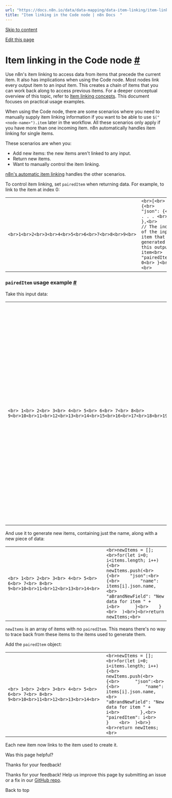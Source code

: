 ```yaml
---
url: "https://docs.n8n.io/data/data-mapping/data-item-linking/item-linking-code-node/"
title: "Item linking in the Code node | n8n Docs  "
---
```


[Skip to content](https://docs.n8n.io/data/data-mapping/data-item-linking/item-linking-code-node/#item-linking-in-the-code-node)

[Edit this page](https://github.com/n8n-io/n8n-docs/edit/main/docs/data/data-mapping/data-item-linking/item-linking-code-node.md "Edit this page")

# Item linking in the Code node [\#](https://docs.n8n.io/data/data-mapping/data-item-linking/item-linking-code-node/\#item-linking-in-the-code-node "Permanent link")

Use n8n's item linking to access data from items that precede the current item. It also has implications when using the Code node. Most nodes link every output item to an input item. This creates a chain of items that you can work back along to access previous items. For a deeper conceptual overview of this topic, refer to [Item linking concepts](https://docs.n8n.io/data/data-mapping/data-item-linking/item-linking-concepts/). This document focuses on practical usage examples.

When using the Code node, there are some scenarios where you need to manually supply item linking information if you want to be able to use `$("<node-name>").item` later in the workflow. All these scenarios only apply if you have more than one incoming item. n8n automatically handles item linking for single items.

These scenarios are when you:

- Add new items: the new items aren't linked to any input.
- Return new items.
- Want to manually control the item linking.

[n8n's automatic item linking](https://docs.n8n.io/data/data-mapping/data-item-linking/item-linking-concepts/) handles the other scenarios.

To control item linking, set `pairedItem` when returning data. For example, to link to the item at index 0:

|     |     |
| --- | --- |
| ```<br>1<br>2<br>3<br>4<br>5<br>6<br>7<br>8<br>9<br>``` | ```<br>[<br>	{<br>		"json": {<br>			. . . <br>		},<br>		// The index of the input item that generated this output item<br>		"pairedItem": 0<br>	}<br>]<br>``` |

### `pairedItem` usage example [\#](https://docs.n8n.io/data/data-mapping/data-item-linking/item-linking-code-node/\#paireditem-usage-example "Permanent link")

Take this input data:

|     |     |
| --- | --- |
| ```<br> 1<br> 2<br> 3<br> 4<br> 5<br> 6<br> 7<br> 8<br> 9<br>10<br>11<br>12<br>13<br>14<br>15<br>16<br>17<br>18<br>19<br>20<br>21<br>22<br>``` | ```<br>[<br>  {<br>    "id": "23423532",<br>    "name": "Jay Gatsby"<br>  },<br>  {<br>    "id": "23423533",<br>    "name": "José Arcadio Buendía"<br>  },<br>  {<br>    "id": "23423534",<br>    "name": "Max Sendak"<br>  },<br>  {<br>    "id": "23423535",<br>    "name": "Zaphod Beeblebrox"<br>  },<br>  {<br>    "id": "23423536",<br>    "name": "Edmund Pevensie"<br>  }<br>]<br>``` |

And use it to generate new items, containing just the name, along with a new piece of data:

|     |     |
| --- | --- |
| ```<br> 1<br> 2<br> 3<br> 4<br> 5<br> 6<br> 7<br> 8<br> 9<br>10<br>11<br>12<br>13<br>14<br>``` | ```<br>newItems = [];<br>for(let i=0; i<items.length; i++){<br>  newItems.push(<br>    {<br>    "json":<br>      {<br>        "name": items[i].json.name,<br>				"aBrandNewField": "New data for item " + i<br>      }<br>    }<br>  )<br>}<br>return newItems;<br>``` |

`newItems` is an array of items with no `pairedItem`. This means there's no way to trace back from these items to the items used to generate them.

Add the `pairedItem` object:

|     |     |
| --- | --- |
| ```<br> 1<br> 2<br> 3<br> 4<br> 5<br> 6<br> 7<br> 8<br> 9<br>10<br>11<br>12<br>13<br>14<br>``` | ```<br>newItems = [];<br>for(let i=0; i<items.length; i++){<br>  newItems.push(<br>    {<br>      "json":<br>        {<br>          "name": items[i].json.name,<br>					"aBrandNewField": "New data for item " + i<br>        },<br>      "pairedItem": i<br>    }    <br>  )<br>}<br>return newItems;<br>``` |

Each new item now links to the item used to create it.

Was this page helpful?






Thanks for your feedback!






Thanks for your feedback! Help us improve this page by submitting an issue or a fix in our [GitHub repo](https://github.com/n8n-io/n8n-docs).


Back to top